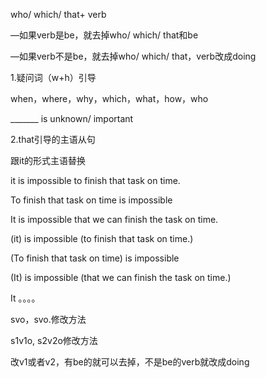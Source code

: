 who/ which/ that+ verb

 

—如果verb是be，就去掉who/ which/ that和be

 

—如果verb不是be，就去掉who/ which/ that，verb改成doing

1.疑问词（w+h）引导

 

when，where，why，which，what，how，who

 

_______ is unknown/ important

 

2.that引导的主语从句

 

跟it的形式主语替换

 

it is impossible to finish that task on time.

 

To finish that task on time is impossible

 

It is impossible that we can finish the task on time.

 

(it) is impossible (to finish that task on time.)

 

(To finish that task on time) is impossible

 

(It) is impossible (that we can finish the task on time.)

 

It 。。。。

 

svo，svo.修改方法

s1v1o, s2v2o修改方法

改v1或者v2，有be的就可以去掉，不是be的verb就改成doing

 